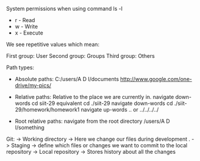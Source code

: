 System permissions when using command ls -l
- r - Read
- w - Write
- x - Execute

We see repetitive values which mean:

First group: User
Second group: Groups
Third group: Others

Path types:

- Absolute paths:
      C:/users/A D I/documents
      http://www.google.com/one-drive/my-pics/

- Relative paths:
      Relative to the place we are currently in.
      navigate down-words cd siit-29 equivalent cd ./siit-29
      navigate down-words cd ./siit-29/homework/homework1
      navigate up-words .. or ../../../../

- Root relative paths:
      navigate from the root directory /users/A D I/something

Git:
      -> Working directory -> Here we change our files during development .
      -> Staging -> define which files or changes we want to commit to the local repository
      -> Local repository -> Stores history about all the changes 